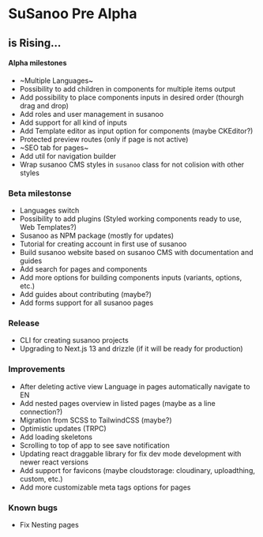 # SuSanoo Pre Alpha

## is Rising...

#### Alpha milestones

-   ~Multiple Languages~
-   Possibility to add children in components for multiple items output
-   Add possibility to place components inputs in desired order (thourgh drag and drop)
-   Add roles and user management in susanoo
-   Add support for all kind of inputs
-   Add Template editor as input option for components (maybe CKEditor?)
-   Protected preview routes (only if page is not active)
-   ~SEO tab for pages~
-   Add util for navigation builder
-   Wrap susanoo CMS styles in `susanoo` class for not colision with other styles

### Beta milestonse

-   Languages switch
-   Possibility to add plugins (Styled working components ready to use, Web Templates?)
-   Susanoo as NPM package (mostly for updates)
-   Tutorial for creating account in first use of susanoo
-   Build susanoo website based on susanoo CMS with documentation and guides
-   Add search for pages and components
-   Add more options for building components inputs (variants, options, etc.)
-   Add guides about contributing (maybe?)
-   Add forms support for all susanoo pages

### Release

-   CLI for creating susanoo projects
-   Upgrading to Next.js 13 and drizzle (if it will be ready for production)

### Improvements

-   After deleting active view Language in pages automatically navigate to EN
-   Add nested pages overview in listed pages (maybe as a line connection?)
-   Migration from SCSS to TailwindCSS (maybe?)
-   Optimistic updates (TRPC)
-   Add loading skeletons
-   Scrolling to top of app to see save notification
-   Updating react draggable library for fix dev mode development with newer react versions
-   Add support for favicons (maybe cloudstorage: cloudinary, uploadthing, custom, etc.)
-   Add more customizable meta tags options for pages

### Known bugs

-   Fix Nesting pages
